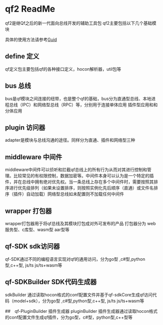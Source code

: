 # qf2 ReadMe
qf2是继Qf之后的新一代面向总线开发的辅助工具包
qf2主要包括以下几个基础模块

具体的使用方法请参考[Guid]()

## define 定义
qf定义包主要包括qf的各种接口定义，hocon解析器，util包等

## bus 总线
 bus是qf模块之间连接的纽带，也是整个qf的基础，bus分为直通型总线、本地进程总线（IPC）和网络型总线（RPC）等，分别用于连接单体应用 插件型应用和和分体应用

## plugin 访问器
adapter是模块与总线沟通的途径。同样分为直通、插件和网络型三种

## middleware 中间件
middleware中间件可以侦听和拦截qf总线上的所有行为从而对其进行控制和管理。比较常见的有权限控制，数据加密等。中间件本身可以认为是一个特定的插件，并在总线中拥有绝对优先权。当一条总线上存在多个中间件时，需要按照其排序进行优先级排列（如果未设置排序，则按照实例化先后顺序（直通）或文件名排序（插件）自动加载）网络型总线如未配置则不加载任何中间件

## wrapper 打包器
wrapper打包器用于将qf总线及其模块打包成对外可发布的产品
打包器分为 web服务型、c库型、wasm型 aar型等

## qf-SDK sdk访问器
qf-SDK通过不同的编程语言实现对qf的通用访问，分为go型 ,c#型,python型,c++型, js/ts js/ts+wasm等

## qf-SDKBuilder SDK代码生成器
sdkBuilder 通过读取hocon格式的conf配置文件并基于qf-sdkCore生成qf访问代码（model+sdk），分为go型 ,c#型,python型,c++型, js/ts js/ts+wasm等

##　qf-PluginBuilder  插件生成器
pluginBuilder 插件生成器通过读取hocon格式的conf配置文件生成qf插件，分为go型，c#型，python型,c++型等
